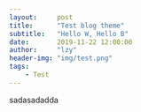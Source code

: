 ```yaml
---
layout:     post
title:      "Test blog theme"
subtitle:   "Hello W, Hello B"
date:       2019-11-22 12:00:00
author:     "lzy"
header-img: "img/test.png"
tags:
    - Test
---
```


sadasadadda